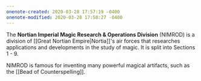 ```yaml
---
onenote-created: 2020-03-28 17:57:19 -0400
onenote-modified: 2020-03-28 17:58:27 -0400
---
```

The **Nortian Imperial Magic Research & Operations Division** (NIMROD) is a division of [[Great Nortian Empire|Nortia]]'s air forces that researches applications and developments in the study of magic. It is split into Sections 1 - 9.

NIMROD is famous for inventing many powerful magical artifacts, such as the [[Bead of Counterspelling]].